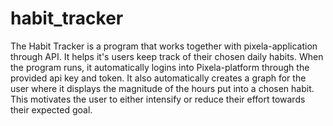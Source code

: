 # habit_tracker
The Habit Tracker is a program that works together with pixela-application through API. It helps it's users keep track of their chosen daily habits. 
When the program runs, it automatically logins into Pixela-platform through the provided api key and token. It also automatically creates a graph for the user where it displays the magnitude of the hours put into a chosen habit. This motivates the user to either intensify or reduce their effort towards their expected goal.
